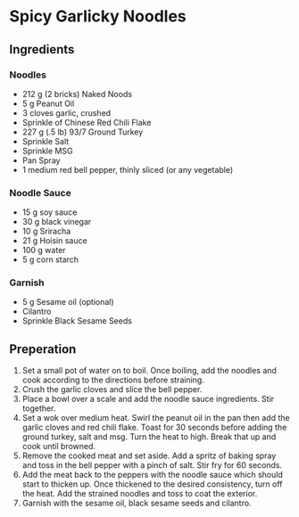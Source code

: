 # Spicy Garlicky Noodles

## Ingredients
### Noodles
* 212 g (2 bricks) Naked Noods
* 5 g Peanut Oil
* 3 cloves garlic, crushed
* Sprinkle of Chinese Red Chili Flake
* 227 g (.5 lb) 93/7 Ground Turkey
* Sprinkle Salt
* Sprinkle MSG
* Pan Spray
* 1 medium red bell pepper, thinly sliced (or any vegetable)

### Noodle Sauce
* 15 g soy sauce
* 30 g black vinegar
* 10 g Sriracha
* 21 g Hoisin sauce
* 100 g water
* 5 g corn starch

### Garnish
* 5 g Sesame oil (optional)
* Cilantro
* Sprinkle Black Sesame Seeds

## Preperation
1. Set a small pot of water on to boil. Once boiling, add the noodles and cook according to the directions before straining.
1. Crush the garlic cloves and slice the bell pepper.
1. Place a bowl over a scale and add the noodle sauce ingredients. Stir together.
1. Set a wok over medium heat. Swirl the peanut oil in the pan then add the garlic cloves and red chili flake. Toast for 30 seconds before adding the ground turkey, salt and msg. Turn the heat to high. Break that up and cook until browned.
1. Remove the cooked meat and set aside. Add a spritz of baking spray and toss in the bell pepper with a pinch of salt. Stir fry for 60 seconds.
1. Add the meat back to the peppers with the noodle sauce which should start to thicken up. Once thickened to the desired consistency, turn off the heat. Add the strained noodles and toss to coat the exterior.
1. Garnish with the sesame oil, black sesame seeds and cilantro.
